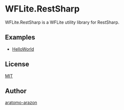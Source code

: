 WFLite.RestSharp
=====
WFLite.RestSharp is a WFLite utility library for RestSharp.

## Examples

- [HelloWorld](https://github.com/aratomo-arazon/WFLite.RestSharp/tree/master/examples/WFLite.RestSharp.HelloWorld)

## License

[MIT](https://github.com/aratomo-arazon/WFLite.RestSharp/blob/master/LICENSE)

## Author

[aratomo-arazon](https://github.com/aratomo-arazon)